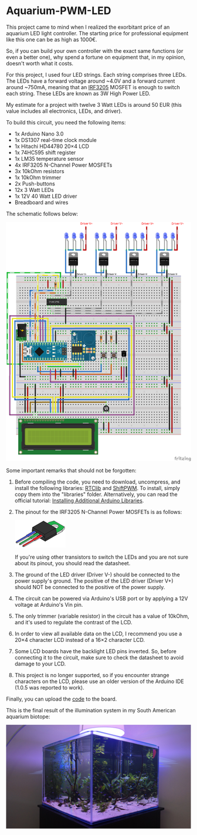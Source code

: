 # Aquarium-PWM-LED

This project came to mind when I realized the exorbitant price of an aquarium LED light controller. The starting price for professional equipment like this one can be as high as 1000€.

So, if you can build your own controller with the exact same functions (or even a better one), why spend a fortune on equipment that, in my opinion, doesn't worth what it costs.

For this project, I used four LED strings. Each string comprises three LEDs. The LEDs have a forward voltage around ~4.0V and a forward current around ~750mA, meaning that an [IRF3205](resources/IRF3205.pdf) MOSFET is enough to switch each string. These LEDs are known as 3W High Power LED.

My estimate for a project with twelve 3 Watt LEDs is around 50 EUR (this value includes all electronics, LEDs, and driver).

To build this circuit, you need the following items:

- 1x Arduino Nano 3.0
- 1x DS1307 real-time clock module
- 1x Hitachi HD44780 20×4 LCD
- 1x 74HC595 shift register
- 1x LM35 temperature sensor
- 4x IRF3205 N-Channel Power MOSFETs
- 3x 10kOhm resistors
- 1x 10kOhm trimmer
- 2x Push-buttons
- 12x 3 Watt LEDs
- 1x 12V 40 Watt LED driver
- Breadboard and wires

The schematic follows below:

![alt text](resources/Aquarium-PWM-LED_bb.png?raw=true)

Some important remarks that should not be forgotten:

1) Before compiling the code, you need to download, uncompress, and install the following libraries: [RTClib](https://github.com/adafruit/RTClib) and [ShiftPWM](https://github.com/elcojacobs/ShiftPWM). To install, simply copy them into the "libraries" folder. Alternatively, you can read the official tutorial: [Installing Additional Arduino Libraries](http://arduino.cc/en/Guide/Libraries).

2) The pinout for the IRF3205 N-Channel Power MOSFETs is as follows:

    ![alt text](resources/to220.png?raw=true)

    If you're using other transistors to switch the LEDs and you are not sure about its pinout, you should read the datasheet.

3) The ground of the LED driver (Driver V-) should be connected to the power supply's ground. The positive of the LED driver (Driver V+) should NOT be connected to the positive of the power supply.

4) The circuit can be powered via Arduino's USB port or by applying a 12V voltage at Arduino's Vin pin.

5) The only trimmer (variable resistor) in the circuit has a value of 10kOhm, and it's used to regulate the contrast of the LCD.

6) In order to view all available data on the LCD, I recommend you use a 20×4 character LCD instead of a 16×2 character LCD.

7) Some LCD boards have the backlight LED pins inverted. So, before connecting it to the circuit, make sure to check the datasheet to avoid damage to your LCD.

8) This project is no longer supported, so if you encounter strange characters on the LCD, please use an older version of the Arduino IDE (1.0.5 was reported to work).

Finally, you can upload the [code](Aquarium_PWM_LED.ino) to the board.

This is the final result of the illumination system in my South American aquarium biotope:

![alt text](resources/DSC06334.JPG?raw=true)